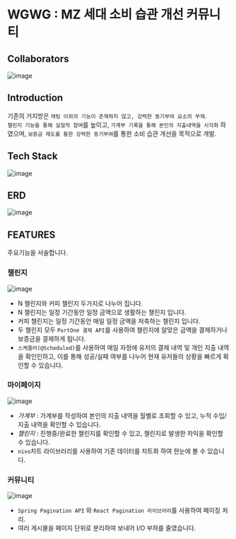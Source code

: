 # WGWG : MZ 세대 소비 습관 개선 커뮤니티

## Collaborators
![image](https://github.com/JonghanJeon/WGWG_BACK/assets/117141827/bcb14df0-c73e-4d6f-8d16-20a6eb4dafc5)

## Introduction

기존의 거지방은 `채팅 이외의 기능이 존재하지 않고, 강력한 동기부여 요소의 부재`.<br/>
`챌린지 기능을 통해 실질적 참여`를 높이고, `가계부 기록을 통해 본인의 지출내역을 시각화` 하였으며, `보증금 제도를 통한 강력한 동기부여`를 통한 소비 습관 개선을 목적으로 개발.

## Tech Stack

![image](https://github.com/JonghanJeon/WGWG_BACK/assets/117141827/004d71e0-0c6c-4934-bfc8-47317a2108c3)

## ERD

![image](https://github.com/JonghanJeon/WGWG_BACK/assets/117141827/08de78cb-fc04-48a3-b1f3-24d210179efb)


## FEATURES
주요기능을 서술합니다.

### 챌린지

![image](https://github.com/JonghanJeon/WGWG_BACK/assets/117141827/48c12918-38d1-4a78-9658-5db39647decc)

- N 챌린지와 커피 챌린지 두가지로 나누어 집니다.
- N 챌린지는 일정 기간동안 일정 금액으로 생활하는 챌린지 입니다.
- 커피 챌린지는 일정 기간동안 매일 일정 금액을 저축하는 챌린지 입니다.
- 두 챌린지 모두 `PortOne 결제 API`를 사용하여 챌린지에 알맞은 금액을 결제하거나 보증금을 결제하게 됩니다.
- `스케줄러(@Scheduled)`를 사용하여 매일 자정에 유저의 결제 내역 및 개인 지출 내역을 확인인하고, 이를 통해 성공/실패 여부를 나누어 현재 유저들의 상황을 빠르게 확인할 수 있습니다.

### 마이페이지

![image](https://github.com/JonghanJeon/WGWG_BACK/assets/117141827/b88ca8d0-9702-4f0e-830e-9203bf49dbb6)

- *가계부* : 가계부를 작성하여 본인의 지출 내역을 월별로 조회할 수 있고, 누적 수입/지출 내역을 확인할 수 있습니다.
- *챌린지* : 진행중/완료한 챌린지를 확인할 수 있고, 챌린지로 발생한 차익을 확인할 수 있습니다.
- `nivo`차트 라이브러리를 사용하여 기존 데이터를 차트화 하여 한눈에 볼 수 있습니다.

### 커뮤니티

![image](https://github.com/JonghanJeon/WGWG_BACK/assets/117141827/894b8afd-8ae7-4b43-ac50-891de79e3d34)

- `Spring Pagination API` 와 `React Pagination 라이브러리`를 사용하여 페이징 처리.
- 여러 게시물을 페이지 단위로 분리하여 보내어 I/O 부하를 줄였습니다.
